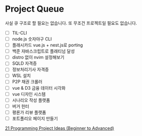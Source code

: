 # Project Queue

사실 큐 구조로 할 필요는 없습니다. 또 무조건 프로젝트일 필요도 없습니다.

- [ ] TIL-CLI
- [ ] node.js 숫자야구 CLI
- [ ] 플래시카드 vue.js + nest.js로 porting
- [ ] 백준 자바스크립트로 플래티넘 달성
- [ ] distro 없이 nvim 설정해보기
- [ ] SQLD 자격증
- [ ] 정보처리기사 자격증
- [ ] WSL 설치
- [ ] P2P 채권 크롤러
- [ ] vue & D3 금융 데이터 시각화
- [ ] vue 디자인 시스템
- [ ] 시나리오 작성 플랫폼
- [ ] 버거 헌터
- [ ] 평론가 리뷰 플랫폼
- [ ] 포트폴리오 페이지 만들기

[21 Programming Project Ideas (Beginner to Advanced)](https://www.youtube.com/watch?v=FCNg8KyMmGI)
